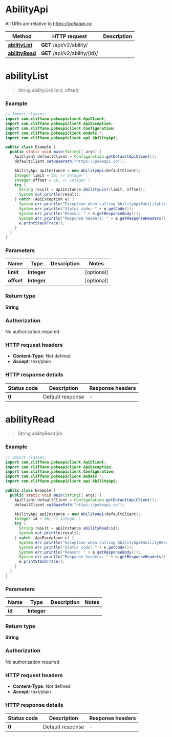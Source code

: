 # AbilityApi

All URIs are relative to *https://pokeapi.co*

Method | HTTP request | Description
------------- | ------------- | -------------
[**abilityList**](AbilityApi.md#abilityList) | **GET** /api/v2/ability/ | 
[**abilityRead**](AbilityApi.md#abilityRead) | **GET** /api/v2/ability/{id}/ | 


<a name="abilityList"></a>
# **abilityList**
> String abilityList(limit, offset)



### Example
```java
// Import classes:
import com.cliffano.pokeapiclient.ApiClient;
import com.cliffano.pokeapiclient.ApiException;
import com.cliffano.pokeapiclient.Configuration;
import com.cliffano.pokeapiclient.models.*;
import com.cliffano.pokeapiclient.api.AbilityApi;

public class Example {
  public static void main(String[] args) {
    ApiClient defaultClient = Configuration.getDefaultApiClient();
    defaultClient.setBasePath("https://pokeapi.co");

    AbilityApi apiInstance = new AbilityApi(defaultClient);
    Integer limit = 56; // Integer | 
    Integer offset = 56; // Integer | 
    try {
      String result = apiInstance.abilityList(limit, offset);
      System.out.println(result);
    } catch (ApiException e) {
      System.err.println("Exception when calling AbilityApi#abilityList");
      System.err.println("Status code: " + e.getCode());
      System.err.println("Reason: " + e.getResponseBody());
      System.err.println("Response headers: " + e.getResponseHeaders());
      e.printStackTrace();
    }
  }
}
```

### Parameters

Name | Type | Description  | Notes
------------- | ------------- | ------------- | -------------
 **limit** | **Integer**|  | [optional]
 **offset** | **Integer**|  | [optional]

### Return type

**String**

### Authorization

No authorization required

### HTTP request headers

 - **Content-Type**: Not defined
 - **Accept**: text/plain

### HTTP response details
| Status code | Description | Response headers |
|-------------|-------------|------------------|
**0** | Default response |  -  |

<a name="abilityRead"></a>
# **abilityRead**
> String abilityRead(id)



### Example
```java
// Import classes:
import com.cliffano.pokeapiclient.ApiClient;
import com.cliffano.pokeapiclient.ApiException;
import com.cliffano.pokeapiclient.Configuration;
import com.cliffano.pokeapiclient.models.*;
import com.cliffano.pokeapiclient.api.AbilityApi;

public class Example {
  public static void main(String[] args) {
    ApiClient defaultClient = Configuration.getDefaultApiClient();
    defaultClient.setBasePath("https://pokeapi.co");

    AbilityApi apiInstance = new AbilityApi(defaultClient);
    Integer id = 56; // Integer | 
    try {
      String result = apiInstance.abilityRead(id);
      System.out.println(result);
    } catch (ApiException e) {
      System.err.println("Exception when calling AbilityApi#abilityRead");
      System.err.println("Status code: " + e.getCode());
      System.err.println("Reason: " + e.getResponseBody());
      System.err.println("Response headers: " + e.getResponseHeaders());
      e.printStackTrace();
    }
  }
}
```

### Parameters

Name | Type | Description  | Notes
------------- | ------------- | ------------- | -------------
 **id** | **Integer**|  |

### Return type

**String**

### Authorization

No authorization required

### HTTP request headers

 - **Content-Type**: Not defined
 - **Accept**: text/plain

### HTTP response details
| Status code | Description | Response headers |
|-------------|-------------|------------------|
**0** | Default response |  -  |

